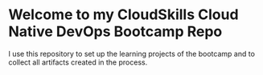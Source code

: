 # Welcome to my CloudSkills Cloud Native DevOps Bootcamp Repo

I use this repository to set up the learning projects of the bootcamp and to collect all artifacts created in the process.

